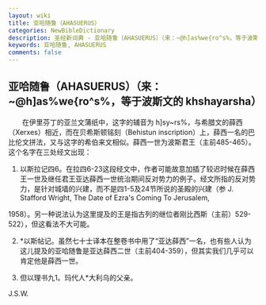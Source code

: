 ```yaml
---
layout: wiki
title: 亚哈随鲁（AHASUERUS）
categories: NewBibleDictionary
description: 圣经新词典 - 亚哈随鲁（AHASUERUS）（来：~@h]as%we{ro^s%，等于波斯文的 khshayarsha）
keywords: 亚哈随鲁, AHASUERUS
comments: false
---
```


## 亚哈随鲁（AHASUERUS）（来：~@h]as%we{ro^s%，等于波斯文的 khshayarsha）

　　在伊里芬丁的亚兰文蒲纸中，这字的辅音为 h]sy~rs%，与希腊文的薛西（Xerxes）相近，而在贝希斯顿铭刻（Behistun inscription）上，薛西一名的巴比伦文拼法，又与这字的希伯来文相似。薛西一世为波斯君王（主前485-465）。这个名字在三处经文出现：

1. 以斯拉记四6。在拉四6-23这段经文中，作者可能故意加插了较迟时候在薛西王一世及继任君王亚达薛西一世统治期间反对势力的例子。经文所指的反对势力，是针对城墙的兴建，而不是四1-5及24节所说的圣殿的兴建（参 J. Stafford Wright, The Date of Ezra's Coming To Jerusalem,

1958）。另一种说法认为这里提及的王是指古列的继位者刚比西斯（主前）529-522），但这看法不大可能。

2. *以斯帖记。虽然七十士译本在整卷书中用了“亚达薛西”一名，也有些人认为这儿提及的亚哈随鲁是亚达薛西二世（主前404-359），但其实我们几乎可以肯定他是薛西一世。

3. 但以理书九1。玛代人*大利乌的父亲。

J.S.W.
